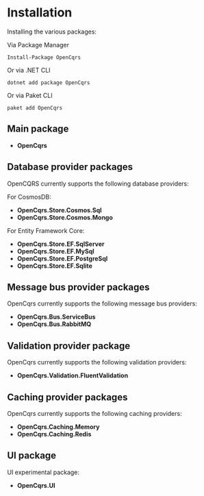 # Installation

Installing the various packages:

Via Package Manager

    Install-Package OpenCqrs
   
Or via .NET CLI

    dotnet add package OpenCqrs
    
Or via Paket CLI

    paket add OpenCqrs

## Main package

- **OpenCqrs**

## Database provider packages

OpenCQRS currently supports the following database providers:

For CosmosDB:
- **OpenCqrs.Store.Cosmos.Sql**
- **OpenCqrs.Store.Cosmos.Mongo**

For Entity Framework Core:
- **OpenCqrs.Store.EF.SqlServer**
- **OpenCqrs.Store.EF.MySql**
- **OpenCqrs.Store.EF.PostgreSql**
- **OpenCqrs.Store.EF.Sqlite**

## Message bus provider packages

OpenCqrs currently supports the following message bus providers:
- **OpenCqrs.Bus.ServiceBus**
- **OpenCqrs.Bus.RabbitMQ**

## Validation provider package

OpenCqrs currently supports the following validation providers:
- **OpenCqrs.Validation.FluentValidation**

## Caching provider packages

OpenCqrs currently supports the following caching providers:
- **OpenCqrs.Caching.Memory**
- **OpenCqrs.Caching.Redis**

## UI package

UI experimental package:
- **OpenCqrs.UI**
